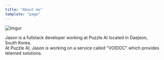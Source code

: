 ```yaml
---
title: "About me"
template: "page"
---
```


![Imgur](https://i.imgur.com/6jS3FOt.jpg)

Jason is a fullstack developer working at Puzzle AI located in Daejeon, South Korea.
<br>
At Puzzle AI, Jason is working on a service called "VOIDOC" which provides telemed solutions.
